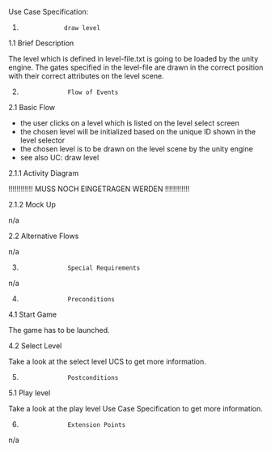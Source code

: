 

<Project LogicGame>

Use Case Specification: <Use-Case load level>


1.                 draw level


1.1               Brief Description

The level which is defined in level-file.txt is going to be loaded by the unity engine. 
The gates specified in the level-file are drawn in the correct position with their correct attributes on the level scene. 

2.                  Flow of Events
2.1               Basic Flow
* the user clicks on a level which is listed on the level select screen
* the chosen level will be initialized based on the unique ID shown in the level selector
* the chosen level is to be drawn on the level scene by the unity engine
* see also UC: draw level

2.1.1 Activity Diagram

!!!!!!!!!!!! MUSS NOCH EINGETRAGEN WERDEN !!!!!!!!!!!!

2.1.2 Mock Up

n/a

2.2               Alternative Flows

n/a

3.                  Special Requirements

n/a
 

4.                  Preconditions


4.1             Start Game  
 
The game has to be launched. 

4.2		Select Level

Take a look at the select level UCS to get more information.


5.                  Postconditions


5.1             Play level
 
Take a look at the play level Use Case Specification to get more information. 

6.                  Extension Points

n/a
 